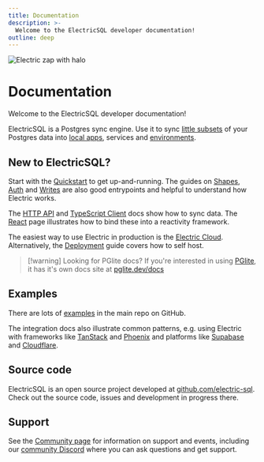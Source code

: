 ```yaml
---
title: Documentation
description: >-
  Welcome to the ElectricSQL developer documentation!
outline: deep
---
```


<p class="intro-zap-container">
  <img src="/img/home/zap-with-halo.svg"
      alt="Electric zap with halo"
      class="intro-zap"
  />
</p>

# Documentation

Welcome to the ElectricSQL developer documentation!

ElectricSQL is a Postgres sync engine. Use it to sync [little subsets](/docs/guides/shapes) of your Postgres data into [local apps](/use-cases/data-sync), services and [environments](/use-cases/dev-and-test).

## New to ElectricSQL?

Start with the [Quickstart](/docs/quickstart) to get up-and-running. The guides on [Shapes](/docs/guides/shapes), [Auth](/docs/guides/auth) and [Writes](/docs/guides/writes) are also good entrypoints and helpful to understand how Electric works.

The [HTTP API](/docs/api/http) and [TypeScript Client](/docs/api/clients/typescript) docs show how to sync data. The [React](/docs/integrations/react) page illustrates how to bind these into a reactivity framework.

The easiest way to use Electric in production is the [Electric Cloud](/product/cloud). Alternatively, the [Deployment](/docs/guides/deployment) guide covers how to self host.

> [!warning] Looking for PGlite docs?
> If you're interested in using [PGlite](/product/pglite), it has it's own docs site at [pglite.dev/docs](https://pglite.dev/docs)

## Examples

There are lots of [examples](https://github.com/electric-sql/electric/tree/main/examples) in the main repo on GitHub.

The integration docs also illustrate common patterns, e.g. using Electric with frameworks like [TanStack](/docs/integrations/tanstack) and [Phoenix](/docs/integrations/phoenix) and platforms like [Supabase](/docs/integrations/supabase) and [Cloudflare](/docs/integrations/cloudflare).

## Source code

ElectricSQL is an open source project developed at [github.com/electric-sql](https://github.com/electric-sql). Check out the source code, issues and development in progress there.

## Support

See the [Community page](/about/community) for information on support and events, including our [community Discord](https://discord.electric-sql.com) where you can ask questions and get support.
